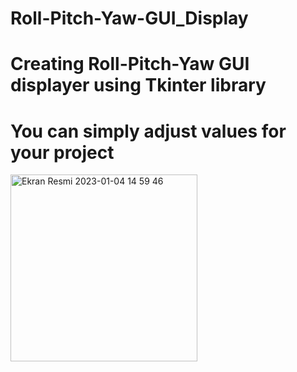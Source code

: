 # Roll-Pitch-Yaw-GUI_Display
# Creating Roll-Pitch-Yaw GUI displayer using Tkinter library
# You can simply adjust values for your project
<img width="299" alt="Ekran Resmi 2023-01-04 14 59 46" src="https://user-images.githubusercontent.com/57351922/210551543-b2db81bd-5ef6-4dfa-a640-39c0bc04e398.png">
